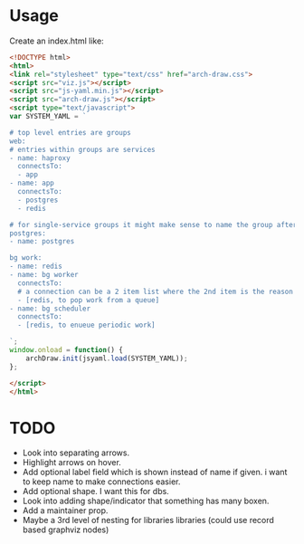 # Usage

Create an index.html like:

```html
<!DOCTYPE html>
<html>
<link rel="stylesheet" type="text/css" href="arch-draw.css">
<script src="viz.js"></script>
<script src="js-yaml.min.js"></script>
<script src="arch-draw.js"></script>
<script type="text/javascript">
var SYSTEM_YAML = `

# top level entries are groups
web:
# entries within groups are services
- name: haproxy
  connectsTo:
  - app
- name: app
  connectsTo:
  - postgres
  - redis

# for single-service groups it might make sense to name the group after the service
postgres:
- name: postgres

bg work:
- name: redis
- name: bg worker
  connectsTo:
  # a connection can be a 2 item list where the 2nd item is the reason for the connection
  - [redis, to pop work from a queue]
- name: bg scheduler
  connectsTo:
  - [redis, to enueue periodic work]

`;
window.onload = function() {
    archDraw.init(jsyaml.load(SYSTEM_YAML));
};

</script>
</html>

```

# TODO

- Look into separating arrows.
- Highlight arrows on hover.
- Add optional label field which is shown instead of name if given. i want to keep name to make connections easier.
- Add optional shape. I want this for dbs.
- Look into adding shape/indicator that something has many boxen.
- Add a maintainer prop.
- Maybe a 3rd level of nesting for libraries libraries (could use record based graphviz nodes)
